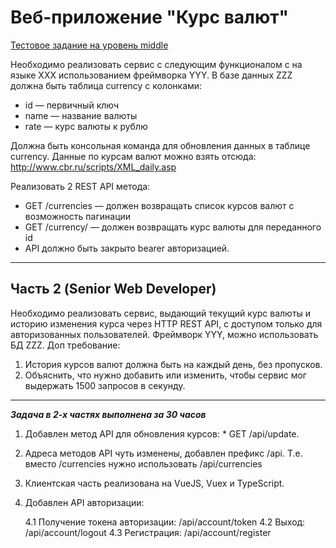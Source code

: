 # Веб-приложение "Курс валют"
[Тестовое задание на уровень middle](https://copist.ru/ru/blog/2019/01/27/test-tasks-for-middle-and-senior-developers/)

Необходимо реализовать сервис с следующим функционалом с на языке XXX использованием фреймворка YYY.
В базе данных ZZZ должна быть таблица currency c колонками:
* id — первичный ключ
* name — название валюты
* rate — курс валюты к рублю

Должна быть консольная команда для обновления данных в таблице currency. Данные по курсам валют можно взять отсюда: http://www.cbr.ru/scripts/XML_daily.asp

Реализовать 2 REST API метода:
* GET /currencies — должен возвращать список курсов валют с возможность пагинации
* GET /currency/ — должен возвращать курс валюты для переданного id
* API должно быть закрыто bearer авторизацией.

***

## Часть 2 (Senior Web Developer)
Необходимо реализовать сервис, выдающий текущий курс валюты и историю изменения курса через HTTP REST API, с доступом только для авторизованных пользователей.
Фреймворк YYY, можно использовать БД ZZZ.
Доп требование:
1. История курсов валют должна быть на каждый день, без пропусков.
2. Объяснить, что нужно добавить или изменить, чтобы сервис мог выдержать 1500 запросов в секунду.

***

***Задача в 2-х частях выполнена за 30 часов***
1. Добавлен метод API для обновления курсов: * GET /api/update. 
2. Адреса методов API чуть изменены, добавлен префикс /api. Т.е. вместо /currencies нужно использовать /api/currencies
3. Клиентская часть реализована на VueJS, Vuex и TypeScript.
4. Добавлен API авторизации:

    4.1 Получение токена авторизации: /api/account/token
    4.2 Выход: /api/account/logout
    4.3 Регистрация: /api/account/register

